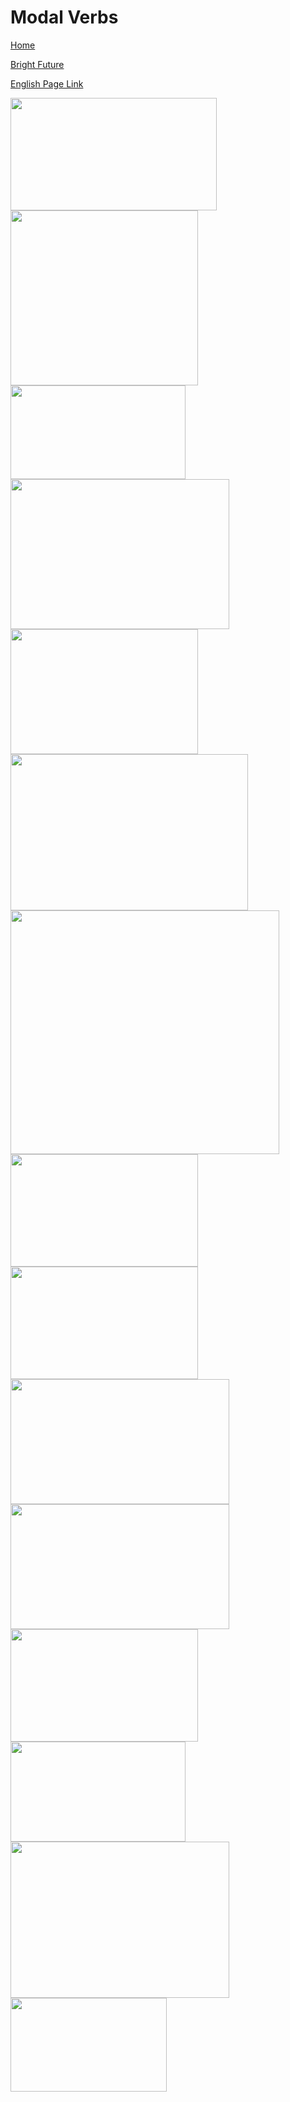 # Modal Verbs


[Home](all-files-links.md)

[Bright Future](bright-future.md)

[English Page Link](all-english-links.md)


<img src="https://i.ytimg.com/vi/mBfP5UqB8BA/maxresdefault.jpg" width="330" height="180">
<img src="https://i.pinimg.com/originals/a5/5c/8b/a55c8b4482fbcbeced3e20f48ad4ccd6.jpg" width="300" height="280">
<img src="https://i.ytimg.com/vi/rrsshJXlwd0/maxresdefault.jpg" width="280" height="150">
<img src="https://i.ytimg.com/vi/jd5rpsokP-c/maxresdefault.jpg" width="350" height="240">
<img src="https://i.ytimg.com/vi/9sf4UeCq1p0/maxresdefault.jpg" width="300" height="200">

<img src="https://i.ytimg.com/vi/ihUGjJD8dPo/maxresdefault.jpg" width="380" height="250">
<img src="https://www.grammarinhindi.in/wp-content/uploads/2022/12/modal-auxiliary-verbs-in-hindi-definition-rules-and-examples-1024x1024.jpg" width="430" height="390">
<img src="https://image.slidesharecdn.com/modals-201229071942/85/Modals-12-320.jpg" width="300" height="180">
<img src="https://image.slidesharecdn.com/modals-201229071942/85/Modals-10-320.jpg" width="300" height="180">
<img src="https://i.ytimg.com/vi/kCKhoybj54g/mqdefault.jpg" width="350" height="200">
<img src="https://i.ytimg.com/vi/kCKhoybj54g/mqdefault.jpg" width="350" height="200">
<img src="https://image.slidesharecdn.com/modals-201229071942/85/Modals-19-320.jpg" width="300" height="180">
<img src="https://image.slidesharecdn.com/modals-201229071942/85/Modals-20-320.jpg" width="280" height="160">

<img src="https://i.pinimg.com/originals/b7/a9/42/b7a942edfafa7c6a3ffe005b5f8f8d0a.jpg" width="350" height="250">
<img src="https://i.ytimg.com/vi/UZibOK2aigU/hq720.jpg?sqp=-oaymwEhCK4FEIIDSFryq4qpAxMIARUAAAAAGAElAADIQj0AgKJD&rs=AOn4CLDukfmUYn8J6Y4XOcuRQ7APhoANDA" width="250" height="150">
